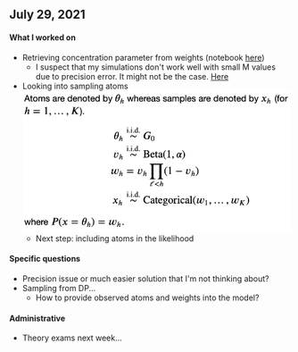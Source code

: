 ## July 29, 2021

#### What I worked on

- Retrieving concentration parameter from weights (notebook [here](https://github.com/larryshamalama/pymc3-playground/blob/master/notebooks/progress/dp-recover-basic-parameters.ipynb))
	- I suspect that my simulations don't work well with small M values due to precision error. It might not be the case. [Here](https://github.com/larryshamalama/pymc3-playground/blob/master/notebooks/shortcomings/replicate-precision-error.ipynb)
- Looking into sampling atoms ![](dp-sampling.png)
	- Next step: including atoms in the likelihood

#### Specific questions

- Precision issue or much easier solution that I'm not thinking about?
- Sampling from DP...
	- How to provide observed atoms and weights into the model?

#### Administrative

- Theory exams next week... 
